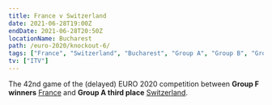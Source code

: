 ```yaml
---
title: France v Switzerland
date: 2021-06-28T19:00Z
endDate: 2021-06-28T20:50Z
locationName: Bucharest
path: /euro-2020/knockout-6/
tags: ["France", "Switzerland", "Bucharest", "Group A", "Group B", "Group C", "Group F", "Knockout", "Group of 16", "EURO 2020"]
tv: ["ITV"]
---
```


The 42nd game of the (delayed) EURO 2020 competition between **Group F winners** [France](/france) and **Group A third place** [Switzerland](/switzerland).